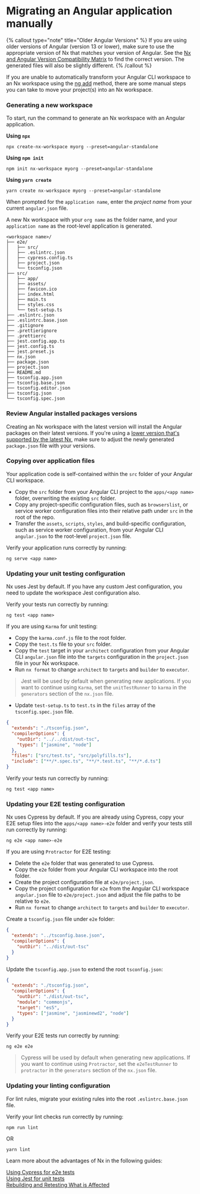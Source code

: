 # Migrating an Angular application manually

{% callout type="note" title="Older Angular Versions" %}
If you are using older versions of Angular (version 13 or lower), make sure to use the appropriate version of Nx that matches your version of Angular. See the [Nx and Angular Version Compatibility Matrix](/packages/angular/documents/angular-nx-version-matrix) to find the correct version. The generated files will also be slightly different.
{% /callout %}

If you are unable to automatically transform your Angular CLI workspace to an Nx workspace using the [ng add](#transforming-an-angular-cli-workspace-to-an-nx-workspace) method, there are some manual steps you can take to move your project(s) into an Nx workspace.

### Generating a new workspace

To start, run the command to generate an Nx workspace with an Angular application.

**Using `npx`**

```shell
npx create-nx-workspace myorg --preset=angular-standalone
```

**Using `npm init`**

```shell
npm init nx-workspace myorg --preset=angular-standalone
```

**Using `yarn create`**

```shell
yarn create nx-workspace myorg --preset=angular-standalone
```

When prompted for the `application name`, enter the _project name_ from your current `angular.json` file.

A new Nx workspace with your `org name` as the folder name, and your `application name` as the root-level application is generated.

```text
<workspace name>/
├── e2e/
│   ├── src/
│   ├── .eslintrc.json
│   ├── cypress.config.ts
│   ├── project.json
│   └── tsconfig.json
├── src/
│   ├── app/
│   ├── assets/
│   ├── favicon.ico
│   ├── index.html
│   ├── main.ts
│   ├── styles.css
│   └── test-setup.ts
├── .eslintrc.json
├── .eslintrc.base.json
├── .gitignore
├── .prettierignore
├── .prettierrc
├── jest.config.app.ts
├── jest.config.ts
├── jest.preset.js
├── nx.json
├── package.json
├── project.json
├── README.md
├── tsconfig.app.json
├── tsconfig.base.json
├── tsconfig.editor.json
├── tsconfig.json
└── tsconfig.spec.json
```

### Review Angular installed packages versions

Creating an Nx workspace with the latest version will install the Angular packages on their latest versions. If you're using a [lower version that's supported by the latest Nx](/packages/angular/documents/angular-nx-version-matrix), make sure to adjust the newly generated `package.json` file with your versions.

### Copying over application files

Your application code is self-contained within the `src` folder of your Angular CLI workspace.

- Copy the `src` folder from your Angular CLI project to the `apps/<app name>` folder, overwriting the existing `src` folder.
- Copy any project-specific configuration files, such as `browserslist`, or service worker configuration files into their relative path under `src` in the root of the repo.
- Transfer the `assets`, `scripts`, `styles`, and build-specific configuration, such as service worker configuration, from your Angular CLI `angular.json` to the root-level `project.json` file.

Verify your application runs correctly by running:

```shell
ng serve <app name>
```

### Updating your unit testing configuration

Nx uses Jest by default. If you have any custom Jest configuration, you need to update the workspace Jest configuration also.

Verify your tests run correctly by running:

```shell
ng test <app name>
```

If you are using `Karma` for unit testing:

- Copy the `karma.conf.js` file to the root folder.
- Copy the `test.ts` file to your `src` folder.
- Copy the `test` target in your `architect` configuration from your Angular CLI `angular.json` file into the `targets` configuration in the `project.json` file in your Nx workspace.
- Run `nx format` to change `architect` to `targets` and `builder` to `executor`.

> Jest will be used by default when generating new applications. If you want to continue using `Karma`, set the `unitTestRunner` to `karma` in the `generators` section of the `nx.json` file.

- Update `test-setup.ts` to `test.ts` in the `files` array of the `tsconfig.spec.json` file.

```json {% fileName="tsconfig.spec.json" %}
{
  "extends": "./tsconfig.json",
  "compilerOptions": {
    "outDir": "../../dist/out-tsc",
    "types": ["jasmine", "node"]
  },
  "files": ["src/test.ts", "src/polyfills.ts"],
  "include": ["**/*.spec.ts", "**/*.test.ts", "**/*.d.ts"]
}
```

Verify your tests run correctly by running:

```shell
ng test <app name>
```

### Updating your E2E testing configuration

Nx uses Cypress by default. If you are already using Cypress, copy your E2E setup files into the `apps/<app name>-e2e` folder and verify your tests still run correctly by running:

```shell
ng e2e <app name>-e2e
```

If you are using `Protractor` for E2E testing:

- Delete the `e2e` folder that was generated to use Cypress.
- Copy the `e2e` folder from your Angular CLI workspace into the root folder.
- Create the project configuration file at `e2e/project.json`.
- Copy the project configuration for `e2e` from the Angular CLI workspace `angular.json` file to `e2e/project.json` and adjust the file paths to be relative to `e2e`.
- Run `nx format` to change `architect` to `targets` and `builder` to `executor`.

Create a `tsconfig.json` file under `e2e` folder:

```json {% fileName="e2e/tsconfig.json" %}
{
  "extends": "../tsconfig.base.json",
  "compilerOptions": {
    "outDir": "../dist/out-tsc"
  }
}
```

Update the `tsconfig.app.json` to extend the root `tsconfig.json`:

```json {% fileName="tsconfig.app.json" %}
{
  "extends": "./tsconfig.json",
  "compilerOptions": {
    "outDir": "./dist/out-tsc",
    "module": "commonjs",
    "target": "es5",
    "types": ["jasmine", "jasminewd2", "node"]
  }
}
```

Verify your E2E tests run correctly by running:

```shell
ng e2e e2e
```

> Cypress will be used by default when generating new applications. If you want to continue using `Protractor`, set the `e2eTestRunner` to `protractor` in the `generators` section of the `nx.json` file.

### Updating your linting configuration

For lint rules, migrate your existing rules into the root `.eslintrc.base.json` file.

Verify your lint checks run correctly by running:

```shell
npm run lint
```

OR

```shell
yarn lint
```

Learn more about the advantages of Nx in the following guides:

[Using Cypress for e2e tests](/packages/cypress) \
[Using Jest for unit tests](/packages/jest) \
[Rebuilding and Retesting What is Affected](/concepts/affected)
